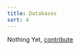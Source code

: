 ```yaml
---
title: Databases
sort: 4
---
```


Nothing Yet, [contribute](https://github.com/Amr2812/software-environment-concepts/blob/master/content/databases.md)
